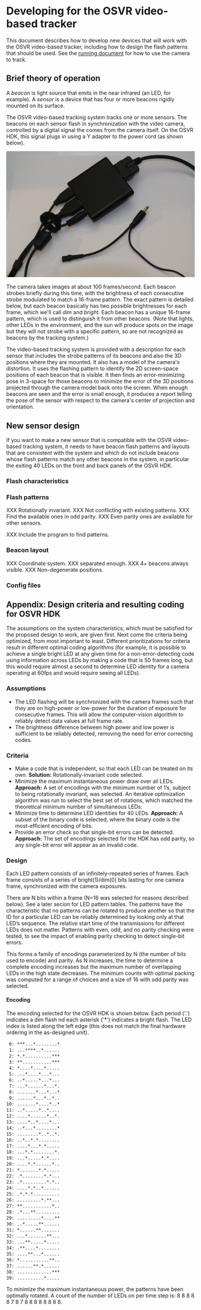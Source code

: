 # Developing for the OSVR video-based tracker

This document describes how to develop new devices that will work with the OSVR video-based tracker, including how to design the flash patterns that should be used.  See the [running document](./Running.md) for how to use the camera to track.


## Brief theory of operation

A *beacon* is light source that emits in the near infrared (an LED, for example).  A *sensor* is a device that has four or more beacons rigidly mounted on its surface.

The OSVR video-based tracking system tracks one or more sensors.  The beacons on each sensor flash in synchronization with the video camera, controlled by a digital signal the comes from the camera itself.  On the OSVR HDK, this signal plugs in using a Y adapter to the power cord (as shown below).

![Synchronized power plug](./sync_power_adapter.png)

The camera takes images at about 100 frames/second.  Each beacon strobes briefly during this time, with the brightness of each consecutive strobe modulated to match a 16-frame pattern.  The exact pattern is detailed below, but each beacon basically has two possible brightnesses for each frame, which we'll call *dim* and *bright*.  Each beacon has a unique 16-frame pattern, which is used to distinguish it from other beacons.  (Note that lights, other LEDs in the environment, and the sun will produce spots on the image but they will not strobe with a specific pattern, so are not recognized as beacons by the tracking system.)

The video-based tracking system is provided with a description for each sensor that includes the strobe patterns of its beacons and also the 3D positions where they are mounted.  It also has a model of the camera's distortion.  It uses the flashing pattern to identify the 2D screen-space positions of each beacon that is visible.  It then finds an error-minimizing pose in 3-space for those beacons to minimize the error of the 3D positions projected through the camera model back onto the screen.  When enough beacons are seen and the error is small enough, it produces a report telling the pose of the sensor with respect to the camera's center of projection and orientation.

## New sensor design

If you want to make a new sensor that is compatible with the OSVR video-based tracking system, it needs to have beacon flash patterns and layouts that are consistent with the system and which do not include beacons whose flash patterns match any other beacons in the system, in particular the exiting 40 LEDs on the front and back panels of the OSVR HDK.

### Flash characteristics

### Flash patterns

XXX Rotationally invariant.
XXX Not conflicting with existing patterns.  XXX Find the available ones in odd parity.  XXX Even parity ones are available for other sensors.

XXX Include the program to find patterns.

### Beacon layout

XXX Coordinate system.
XXX separated enough.
XXX 4+ beacons always visible.
XXX Non-degenerate positions.

### Config files

## Appendix: Design criteria and resulting coding for OSVR HDK

The assumptions on the system characteristics, which must be satisfied for the proposed design to work, are given first.  Next come the criteria being optimized, from most important to least.  Different prioritizations for criteria result in different optimal coding algorithms (for example, it is possible to achieve a single bright LED at any given time for a non-error-detecting code using information across LEDs by making a code that is 50 frames long, but this would require almost a second to determine LED identity for a camera operating at 60fps and would require seeing all LEDs).

### Assumptions
* The LED flashing will be synchronized with the camera frames such that they are on high-power or low-power for the duration of exposure for consecutive frames.  This will allow the computer-vision algorithm to reliably detect data values at full frame rate.
* The brightness difference between high power and low power is sufficient to be reliably detected, removing the need for error correcting codes.

### Criteria

* Make a code that is independent, so that each LED can be treated on its own.  **Solution:** Rotationally-invariant code selected.
* Minimize the maximum instantaneous power draw over all LEDs.  **Approach:** A set of encodings with the minimum number of 1’s, subject to being rotationally invariant, was selected.  An iterative optimization algorithm was run to select the best set of rotations, which matched the theoretical minimum number of simultaneous LEDs.
* Minimize time to determine LED identities for 40 LEDs.  **Approach:** A subset of the binary code is selected, where the binary code is the most-efficient encoding of bits.
* Provide an error check so that single-bit errors can be detected.  **Approach:** The set of encodings selected for the HDK has odd parity, so any single-bit error will appear as an invalid code.

### Design

Each LED pattern consists of an infinitely-repeated series of frames.  Each frame consists of a series of bright(1)/dim(0) bits lasting for one camera frame, synchronized with the camera exposures.

There are N bits within a frame (N=16 was selected for reasons described below).  See a later secion for LED pattern tables.  The patterns have the characteristic that no patterns can be rotated to produce another so that the ID for a particular LED can be reliably determined by looking only at that LED’s sequence.  The relative start time of the transmissions for different LEDs does not matter.  Patterns with even, odd, and no parity checking were tested, to see the impact of enabling parity checking to detect single-bit errors.

This forms a family of encodings parameterized by N (the number of bits used to encode) and parity.  As N increases, the time to determine a complete encoding increases but the maximum number of overlapping LEDs in the high state decreases.  The minimum counts with optimal packing was computed for a range of choices and a size of 16 with odd parity was selected.

#### Encoding

The encoding selected for the OSVR HDK is shown below.  Each period ('.') indicates a dim flash nd each asterisk ('*') indicates a bright flash.  The LED index is listed along the left edge (this does not match the final hardware ordering in the as-designed unit).

     0: ***...*........*
     1: ...****..*......
     2: *.*..........***
     3: **...........***
     4: *....*....*.....
     5: ...*....*...*...
     6: ..*.....*...*...
     7: ...*......*...*.
     8: .......*...*...*
     9: ......*...*..*..
    10: .......*....*..*
    11: ..*.....*..*....
    12: ....*......*..*.
    13: ....*..*....*...
    14: ..*...*........*
    15: ........*..*..*.
    16: ..*..*.*........
    17: ....*...*.*.....
    18: ...*.*........*.
    19: ...*.....*.*....
    20: ....*.*......*..
    21: *.......*.*.....
    22: .*........*.*...
    23: .*.........*.*..
    24: ....*.*..*......
    25: .*.*.*..........
    26: .........*.**...
    27: **...........*..
    28: .*...**.........
    29: .........*....**
    30: ..*.....**......
    31: *......**.......
    32: ...*.......**...
    33: ...**.....*.....
    34: .**....*........
    35: ....**...*......
    36: *...........**..
    37: ......**.*......
    38: .............***
    39: ..........*.....

To minimize the maximum instantaneous power, the patterns have been optimally rotated.  A count of the number of LEDs on per time step is: 8 8 8 8 8 7 8 7 8 8 8 8 8 8 8 8.

